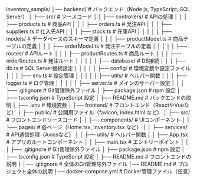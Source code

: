 inventory_sample/
│── backend/                   # バックエンド（Node.js, TypeScript, SQL Server）
│   ├── src/                    # ソースコード
│   │   ├── controllers/        # APIの処理
│   │   │   ├── products.ts     # 商品API
│   │   │   ├── orders.ts       # 発注API
│   │   │   ├── suppliers.ts    # 仕入先API
│   │   │   ├── stock.ts        # 在庫API
│   │   │
│   │   ├── models/             # データベースのスキーマ定義
│   │   │   ├── productModel.ts # 商品テーブルの定義
│   │   │   ├── orderModel.ts   # 発注テーブルの定義
│   │   │
│   │   ├── routes/             # APIルート
│   │   │   ├── productRoutes.ts # 商品ルート
│   │   │   ├── orderRoutes.ts   # 発注ルート
│   │   │
│   │   ├── database/           # DB接続
│   │   │   ├── db.ts           # SQL Server接続設定
│   │   │
│   │   ├── config/             # 環境変数や設定ファイル
│   │   │   ├── env.ts          # 設定管理
│   │   │
│   │   ├── utils/              # ヘルパー関数
│   │   │   ├── logger.ts       # ログ管理
│   │   │
│   │   ├── server.ts           # メインのサーバー設定
│   │
│   ├── .gitignore              # Git管理除外ファイル
│   ├── package.json            # npm 設定
│   ├── tsconfig.json           # TypeScript 設定
│   ├── README.md               # バックエンドの説明
│   ├── .env                    # 環境変数
│
│── frontend/                   # フロントエンド（ReactやVueなど）
│   ├── public/                  # 公開用ファイル（favicon, index.html など）
│   ├── src/                     # フロントエンドソースコード
│   │   ├── components/          # UIコンポーネント
│   │   ├── pages/               # 各ページ（Home.tsx, Inventory.tsx など）
│   │   ├── services/            # API通信処理（Axiosなど）
│   │   ├── utils/               # ヘルパー関数
│   │   ├── App.tsx              # アプリのルートコンポーネント
│   │   ├── main.tsx             # エントリーポイント
│   │
│   ├── .gitignore               # Git管理除外ファイル
│   ├── package.json             # npm 設定
│   ├── tsconfig.json            # TypeScript 設定
│   ├── README.md                # フロントエンドの説明
│
│── .gitignore                    # 全体のGit管理除外ファイル
│── README.md                     # プロジェクト全体の説明
│── docker-compose.yml             # Docker管理ファイル（任意）